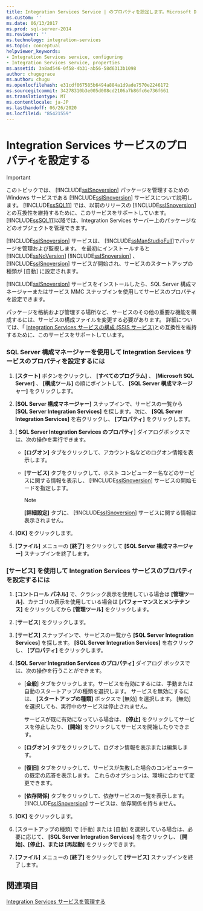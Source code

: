 ```yaml
---
title: Integration Services Service | のプロパティを設定します。Microsoft Docs
ms.custom: ''
ms.date: 06/13/2017
ms.prod: sql-server-2014
ms.reviewer: ''
ms.technology: integration-services
ms.topic: conceptual
helpviewer_keywords:
- Integration Services service, configuring
- Integration Services service, properties
ms.assetid: 3a8ad546-0f58-4b31-ab56-58d6313b1098
author: chugugrace
ms.author: chugu
ms.openlocfilehash: e31cdf067585b6494a884a1d9ade7570e2246172
ms.sourcegitcommit: 34278310b3e005d008cd2106a7b86fc6e736f661
ms.translationtype: MT
ms.contentlocale: ja-JP
ms.lasthandoff: 06/26/2020
ms.locfileid: "85421559"
---
```

# <a name="set-the-properties-of-the-integration-services-service"></a>Integration Services サービスのプロパティを設定する
    
> [!IMPORTANT]  
>  このトピックでは、 [!INCLUDE[ssISnoversion](../includes/ssisnoversion-md.md)] パッケージを管理するための Windows サービスである [!INCLUDE[ssISnoversion](../includes/ssisnoversion-md.md)] サービスについて説明します。 [!INCLUDE[ssSQL11](../includes/sssql11-md.md)] では、以前のリリースの [!INCLUDE[ssISnoversion](../includes/ssisnoversion-md.md)]との互換性を維持するために、このサービスをサポートしています。 [!INCLUDE[ssSQL11](../includes/sssql11-md.md)]以降では、Integration Services サーバー上のパッケージなどのオブジェクトを管理できます。  
  
 [!INCLUDE[ssISnoversion](../includes/ssisnoversion-md.md)] サービスは、 [!INCLUDE[ssManStudioFull](../includes/ssmanstudiofull-md.md)]でパッケージを管理および監視します。 を最初にインストールすると [!INCLUDE[ssNoVersion](../includes/ssnoversion-md.md)] [!INCLUDE[ssISnoversion](../includes/ssisnoversion-md.md)] 、 [!INCLUDE[ssISnoversion](../includes/ssisnoversion-md.md)] サービスが開始され、サービスのスタートアップの種類が [自動] に設定されます。  
  
 [!INCLUDE[ssISnoversion](../includes/ssisnoversion-md.md)] サービスをインストールしたら、SQL Server 構成マネージャーまたはサービス MMC スナップインを使用してサービスのプロパティを設定できます。  
  
 パッケージを格納および管理する場所など、サービスのその他の重要な機能を構成するには、サービスの構成ファイルを変更する必要があります。 詳細については、「 [Integration Services サービスの構成 (SSIS サービス)](service/integration-services-service-ssis-service.md)との互換性を維持するために、このサービスをサポートしています。  
  
### <a name="to-set-properties-of-the-integration-services-service-by-using-sql-server-configuration-manager"></a>SQL Server 構成マネージャーを使用して Integration Services サービスのプロパティを設定するには  
  
1.  **[スタート]** ボタンをクリックし、 **[すべてのプログラム]** 、 **[Microsoft SQL Server]** 、 **[構成ツール]** の順にポイントして、 **[SQL Server 構成マネージャー]** をクリックします。  
  
2.  **[SQL Server 構成マネージャー]** スナップインで、サービスの一覧から **[SQL Server Integration Services]** を探します。次に、 **[SQL Server Integration Services]** を右クリックし、 **[プロパティ]** をクリックします。  
  
3.  [ **SQL Server Integration Services のプロパティ**] ダイアログボックスでは、次の操作を実行できます。  
  
    -   **[ログオン]** タブをクリックして、アカウント名などのログオン情報を表示します。  
  
    -   **[サービス]** タブをクリックして、ホスト コンピューター名などのサービスに関する情報を表示し、 [!INCLUDE[ssISnoversion](../includes/ssisnoversion-md.md)] サービスの開始モードを指定します。  
  
        > [!NOTE]  
        >  **[詳細設定]** タブに、 [!INCLUDE[ssISnoversion](../includes/ssisnoversion-md.md)] サービスに関する情報は表示されません。  
  
4.  **[OK]** をクリックします。  
  
5.  **[ファイル]** メニューの **[終了]** をクリックして **[SQL Server 構成マネージャー]** スナップインを終了します。  
  
### <a name="to-set-properties-of-the-integration-services-service-by-using-services"></a>[サービス] を使用して Integration Services サービスのプロパティを設定するには  
  
1.  **[コントロール パネル]** で、クラシック表示を使用している場合は **[管理ツール]**、カテゴリの表示を使用している場合は **[パフォーマンスとメンテナンス]** をクリックしてから **[管理ツール]** をクリックします。  
  
2.  [**サービス**] をクリックします。  
  
3.  **[サービス]** スナップインで、サービスの一覧から **[SQL Server Integration Services]** を探します。 **[SQL Server Integration Services]** を右クリックし、 **[プロパティ]** をクリックします。  
  
4.  **[SQL Server Integration Services のプロパティ]** ダイアログ ボックスでは、次の操作を行うことができます。  
  
    -   [**全般**] タブをクリックします。サービスを有効にするには、手動または自動のスタートアップの種類を選択します。 サービスを無効にするには、 **[スタートアップの種類]** ボックスで [無効] を選択します。 [無効] を選択しても、実行中のサービスは停止されません。  
  
         サービスが既に有効になっている場合は、 **[停止]** をクリックしてサービスを停止したり、 **[開始]** をクリックしてサービスを開始したりできます。  
  
    -   **[ログオン]** タブをクリックして、ログオン情報を表示または編集します。  
  
    -   **[復旧]** タブをクリックして、サービスが失敗した場合のコンピューターの既定の応答を表示します。 これらのオプションは、環境に合わせて変更できます。  
  
    -   **[依存関係]** タブをクリックして、依存サービスの一覧を表示します。 [!INCLUDE[ssISnoversion](../includes/ssisnoversion-md.md)] サービスは、依存関係を持ちません。  
  
5.  **[OK]** をクリックします。  
  
6.  [スタートアップの種類] で [手動] または [自動] を選択している場合は、必要に応じて、 **[SQL Server Integration Services]** を右クリックし、 **[開始]、[停止]、または [再起動]** をクリックできます。  
  
7.  **[ファイル]** メニューの **[終了]** をクリックして **[サービス]** スナップインを終了します。  
  
## <a name="see-also"></a>関連項目  
 [Integration Services サービスを管理する](../../2014/integration-services/manage-the-integration-services-service.md)  
  
  
